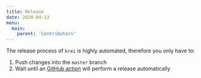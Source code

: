 ```yaml
---
title: Release
date: 2020-04-13
menu:
  main:
    parent: 'Contributors'
---
```


The release process of `krei` is highly automated, therefore you only have to:

1. Push changes into the `master` branch
2. Wait until an [GitHub action](https://github.com/metio/krei/blob/master/.github/workflows/release.yml) will perform a release automatically
